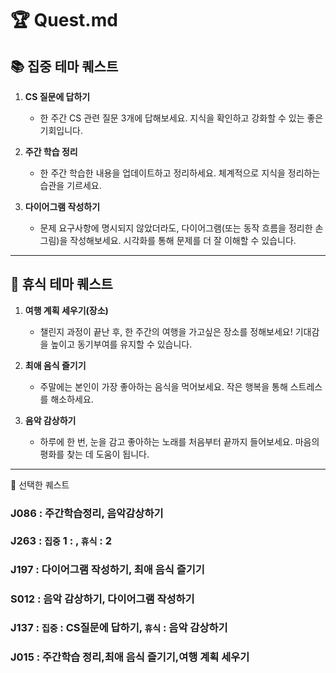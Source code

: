 # 🏆 Quest.md

## 📚 집중 테마 퀘스트

1. **CS 질문에 답하기**
   - 한 주간 CS 관련 질문 3개에 답해보세요. 지식을 확인하고 강화할 수 있는 좋은 기회입니다.

2. **주간 학습 정리**
   - 한 주간 학습한 내용을 업데이트하고 정리하세요. 체계적으로 지식을 정리하는 습관을 기르세요.

3. **다이어그램 작성하기**
   - 문제 요구사항에 명시되지 않았더라도, 다이어그램(또는 동작 흐름을 정리한 손그림)을 작성해보세요. 시각화를 통해 문제를 더 잘 이해할 수 있습니다.

---

## 🛌 휴식 테마 퀘스트

1. **여행 계획 세우기(장소)**
   - 챌린지 과정이 끝난 후, 한 주간의 여행을 가고싶은 장소를 정해보세요! 기대감을 높이고 동기부여를 유지할 수 있습니다.

2. **최애 음식 즐기기**
   - 주말에는 본인이 가장 좋아하는 음식을 먹어보세요. 작은 행복을 통해 스트레스를 해소하세요.

3. **음악 감상하기**
   - 하루에 한 번, 눈을 감고 좋아하는 노래를 처음부터 끝까지 들어보세요. 마음의 평화를 찾는 데 도움이 됩니다.

---

👥 선택한 퀘스트
### J086 : 주간학습정리, 음악감상하기

### J263 : `집중` 1 : , `휴식` : 2

### J197 : 다이어그램 작성하기, 최애 음식 즐기기

### S012 : 음악 감상하기, 다이어그램 작성하기

### J137 : `집중` : CS질문에 답하기, `휴식` : 음악 감상하기

### J015 : 주간학습 정리,최애 음식 즐기기,여행 계획 세우기

